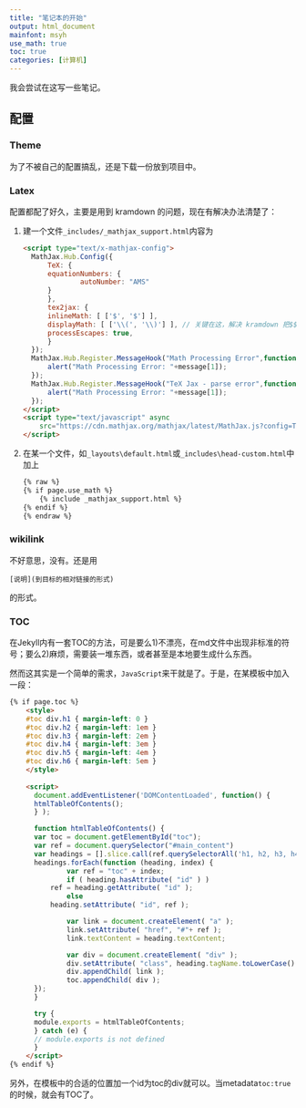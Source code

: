 ```yaml
---
title: "笔记本的开始"
output: html_document
mainfont: msyh
use_math: true
toc: true
categories: [计算机]
---
```

我会尝试在这写一些笔记。

## 配置
### Theme
为了不被自己的配置搞乱，还是下载一份放到项目中。

### Latex
配置都配了好久，主要是用到 kramdown 的问题，现在有解决办法清楚了：
1. 建一个文件`_includes/_mathjax_support.html`内容为

	``` html
	<script type="text/x-mathjax-config">
	  MathJax.Hub.Config({
		  TeX: {
		  equationNumbers: {
				  autoNumber: "AMS"
		  }
		  },
		  tex2jax: {
		  inlineMath: [ ['$', '$'] ],
		  displayMath: [ ['\\(', '\\)'] ], // 关键在这，解决 kramdown 把$$替换的问题
		  processEscapes: true,
		  }
	  });
	  MathJax.Hub.Register.MessageHook("Math Processing Error",function (message) {
		  alert("Math Processing Error: "+message[1]);
	  });
	  MathJax.Hub.Register.MessageHook("TeX Jax - parse error",function (message) {
		  alert("Math Processing Error: "+message[1]);
	  });
	</script>
	<script type="text/javascript" async
		src="https://cdn.mathjax.org/mathjax/latest/MathJax.js?config=TeX-MML-AM_CHTML">
	</script>

	```
2. 在某一个文件，如`_layouts\default.html`或`_includes\head-custom.html`中加上

   ``` html
   {% raw %}
   {% if page.use_math %}
	   {% include _mathjax_support.html %}
   {% endif %}
   {% endraw %}
   ```

### wikilink
不好意思，没有。还是用 
``` text
[说明](到目标的相对链接的形式)
```
的形式。

### TOC
在Jekyll内有一套TOC的方法，可是要么1)不漂亮，在md文件中出现非标准的符号；要么2)麻烦，需要装一堆东西，或者甚至是本地要生成什么东西。

然而这其实是一个简单的需求，`JavaScript`来干就是了。于是，在某模板中加入一段：

``` html
{% if page.toc %}
    <style>
    #toc div.h1 { margin-left: 0 }
    #toc div.h2 { margin-left: 1em }
    #toc div.h3 { margin-left: 2em }
    #toc div.h4 { margin-left: 3em }
    #toc div.h5 { margin-left: 4em }
    #toc div.h6 { margin-left: 5em }
    </style>
    
    <script>
      document.addEventListener('DOMContentLoaded', function() {
	  htmlTableOfContents();
      } );

      function htmlTableOfContents() {
	  var toc = document.getElementById("toc");
	  var ref = document.querySelector("#main_content")
	  var headings = [].slice.call(ref.querySelectorAll('h1, h2, h3, h4, h5, h6'));
	  headings.forEach(function (heading, index) {
              var ref = "toc" + index;
              if ( heading.hasAttribute( "id" ) ) 
		  ref = heading.getAttribute( "id" );
              else
		  heading.setAttribute( "id", ref );

              var link = document.createElement( "a" );
              link.setAttribute( "href", "#"+ ref );
              link.textContent = heading.textContent;

              var div = document.createElement( "div" );
              div.setAttribute( "class", heading.tagName.toLowerCase() );
              div.appendChild( link );
              toc.appendChild( div );
	  });
      }

      try {
	  module.exports = htmlTableOfContents;
      } catch (e) {
	  // module.exports is not defined
      }
    </script>
{% endif %}
```

另外，在模板中的合适的位置加一个id为toc的div就可以。当metadata`toc:true`的时候，就会有TOC了。
